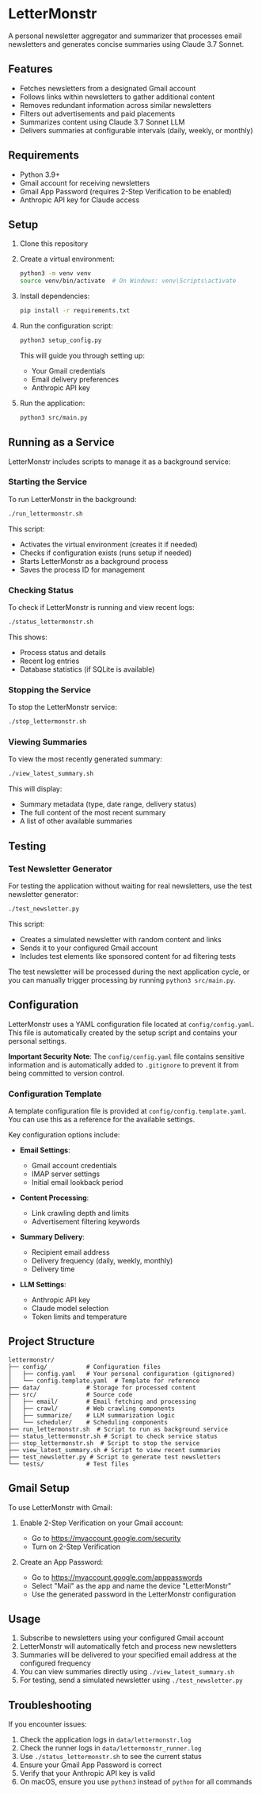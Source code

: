 # LetterMonstr

A personal newsletter aggregator and summarizer that processes email newsletters and generates concise summaries using Claude 3.7 Sonnet.

## Features

- Fetches newsletters from a designated Gmail account
- Follows links within newsletters to gather additional content
- Removes redundant information across similar newsletters
- Filters out advertisements and paid placements
- Summarizes content using Claude 3.7 Sonnet LLM
- Delivers summaries at configurable intervals (daily, weekly, or monthly)

## Requirements

- Python 3.9+
- Gmail account for receiving newsletters
- Gmail App Password (requires 2-Step Verification to be enabled)
- Anthropic API key for Claude access

## Setup

1. Clone this repository
2. Create a virtual environment:

   ```bash
   python3 -m venv venv
   source venv/bin/activate  # On Windows: venv\Scripts\activate
   ```

3. Install dependencies:

   ```bash
   pip install -r requirements.txt
   ```

4. Run the configuration script:

   ```bash
   python3 setup_config.py
   ```

   This will guide you through setting up:
   - Your Gmail credentials
   - Email delivery preferences
   - Anthropic API key

5. Run the application:

   ```bash
   python3 src/main.py
   ```

## Running as a Service

LetterMonstr includes scripts to manage it as a background service:

### Starting the Service

To run LetterMonstr in the background:

```bash
./run_lettermonstr.sh
```

This script:

- Activates the virtual environment (creates it if needed)
- Checks if configuration exists (runs setup if needed)
- Starts LetterMonstr as a background process
- Saves the process ID for management

### Checking Status

To check if LetterMonstr is running and view recent logs:

```bash
./status_lettermonstr.sh
```

This shows:

- Process status and details
- Recent log entries
- Database statistics (if SQLite is available)

### Stopping the Service

To stop the LetterMonstr service:

```bash
./stop_lettermonstr.sh
```

### Viewing Summaries

To view the most recently generated summary:

```bash
./view_latest_summary.sh
```

This will display:

- Summary metadata (type, date range, delivery status)
- The full content of the most recent summary
- A list of other available summaries

## Testing

### Test Newsletter Generator

For testing the application without waiting for real newsletters, use the test newsletter generator:

```bash
./test_newsletter.py
```

This script:

- Creates a simulated newsletter with random content and links
- Sends it to your configured Gmail account
- Includes test elements like sponsored content for ad filtering tests

The test newsletter will be processed during the next application cycle, or you can manually trigger processing by running `python3 src/main.py`.

## Configuration

LetterMonstr uses a YAML configuration file located at `config/config.yaml`. This file is automatically created by the setup script and contains your personal settings.

**Important Security Note**: The `config/config.yaml` file contains sensitive information and is automatically added to `.gitignore` to prevent it from being committed to version control.

### Configuration Template

A template configuration file is provided at `config/config.template.yaml`. You can use this as a reference for the available settings.

Key configuration options include:

- **Email Settings**:
  - Gmail account credentials
  - IMAP server settings
  - Initial email lookback period

- **Content Processing**:
  - Link crawling depth and limits
  - Advertisement filtering keywords

- **Summary Delivery**:
  - Recipient email address
  - Delivery frequency (daily, weekly, monthly)
  - Delivery time

- **LLM Settings**:
  - Anthropic API key
  - Claude model selection
  - Token limits and temperature

## Project Structure

```text
lettermonstr/
├── config/           # Configuration files
│   ├── config.yaml   # Your personal configuration (gitignored)
│   └── config.template.yaml  # Template for reference
├── data/             # Storage for processed content
├── src/              # Source code
│   ├── email/        # Email fetching and processing
│   ├── crawl/        # Web crawling components
│   ├── summarize/    # LLM summarization logic
│   └── scheduler/    # Scheduling components
├── run_lettermonstr.sh  # Script to run as background service
├── status_lettermonstr.sh # Script to check service status
├── stop_lettermonstr.sh  # Script to stop the service
├── view_latest_summary.sh # Script to view recent summaries
├── test_newsletter.py # Script to generate test newsletters
└── tests/            # Test files
```

## Gmail Setup

To use LetterMonstr with Gmail:

1. Enable 2-Step Verification on your Gmail account:
   - Go to <https://myaccount.google.com/security>
   - Turn on 2-Step Verification

2. Create an App Password:
   - Go to <https://myaccount.google.com/apppasswords>
   - Select "Mail" as the app and name the device "LetterMonstr"
   - Use the generated password in the LetterMonstr configuration

## Usage

1. Subscribe to newsletters using your configured Gmail account
2. LetterMonstr will automatically fetch and process new newsletters
3. Summaries will be delivered to your specified email address at the configured frequency
4. You can view summaries directly using `./view_latest_summary.sh`
5. For testing, send a simulated newsletter using `./test_newsletter.py`

## Troubleshooting

If you encounter issues:

1. Check the application logs in `data/lettermonstr.log`
2. Check the runner logs in `data/lettermonstr_runner.log`
3. Use `./status_lettermonstr.sh` to see the current status
4. Ensure your Gmail App Password is correct
5. Verify that your Anthropic API key is valid
6. On macOS, ensure you use `python3` instead of `python` for all commands
